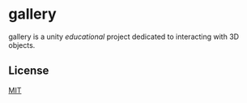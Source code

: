 # gallery

gallery is a unity *educational* project dedicated to interacting with 3D objects.


## License
[MIT](https://choosealicense.com/licenses/mit/)